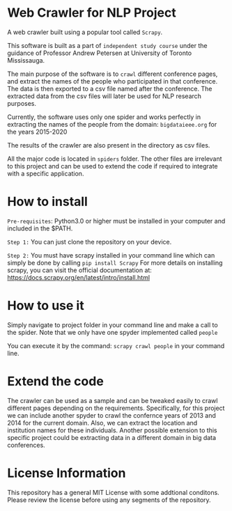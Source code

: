 # Web Crawler for NLP Project

A web crawler built using a popular tool called `Scrapy`. 

This software is built as a part of `independent study course` under the guidance of Professor Andrew Petersen at University of Toronto Mississauga.

The main purpose of the software is to `crawl` different conference pages, and extract the names of the people who participated in that conference. The data 
is then exported to a csv file named after the conference. The extracted data from the csv files will later be used for NLP research purposes.

Currently, the software uses only one spider and works perfectly in extracting the names of the people from the domain: `bigdataieee.org` for the years 2015-2020

The results of the crawler are also present in the directory as csv files.

All the major code is located in `spiders` folder. The other files are irrelevant to this project and can be used to extend the code if required to integrate with a specific application.

# How to install

`Pre-requisites`: Python3.0 or higher must be installed in your computer and included in the $PATH.

`Step 1:` You can just clone the repository on your device. 

`Step 2:` You must have scrapy installed in your command line which can simply be done by calling `pip install Scrapy`
For more details on installing scrapy, you can visit the official documentation at: https://docs.scrapy.org/en/latest/intro/install.html

# How to use it

Simply navigate to project folder in your command line and make a call to the spider.  Note that we only have one spyder implemented called `people`

You can execute it by the command: `scrapy crawl people` in your command line.

# Extend the code
The crawler can be used as a sample and can be tweaked easily to crawl different pages depending on the requirements. Specifically, for this project we can include another spyder to crawl the confernce years of 2013 and 2014 for the current domain. Also, we can  extract the location and institution names for these individuals.
Another possible extension to this specific project could be extracting data in a different domain in big data conferences.


# License Information
This repository has a general MIT License with some addtional conditons. Please review the license before using any segments of the repository. 
